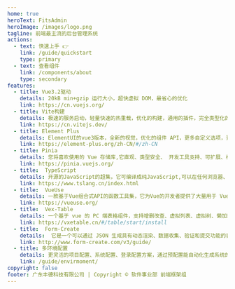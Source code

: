 ```yaml
---
home: true
heroText: FitsAdmin
heroImage: /images/logo.png
tagline: 前端最主流的后台管理系统
actions:
  - text: 快速上手 👉
    link: /guide/quickstart
    type: primary
  - text: 查看组件
    link: /components/about
    type: secondary
features:
  - title: Vue3.2驱动
    details: 20kB min+gzip 运行大小，超快虚拟 DOM，最省心的优化
    link: https://cn.vuejs.org/
  - title: Vite构建
    details: 极速的服务启动，轻量快速的热重载，优化的构建，通用的插件，完全类型化的API
    link: https://cn.vitejs.dev/
  - title: Element Plus
    details: ElementUI的vue3版本，全新的视觉，优化的组件 API，更多自定义选项，更加详尽友好的文档
    link: https://element-plus.org/zh-CN/#/zh-CN
  - title: Pinia
    details: 您将喜欢使用的 Vue 存储库,它直观、类型安全、 开发工具支持、可扩展、模块化设计、极轻
    link: https://pinia.vuejs.org/
  - title:  TypeScript
    details: 开源的JavaScript的超集，它可编译成纯JavaScript,可以在任何浏览器、任何计算机和任何操作系统上运行。
    link: https://www.tslang.cn/index.html
  - title:  VueUse
    details: 一款基于Vue组合式API的函数工具集，它为Vue的开发者提供了大量用于 Vue2 和Vue3 的基本 Composition API 实用工具函数。
    link: https://vueuse.org/
  - title:  Vex-Table
    details: 一个基于 vue 的 PC 端表格组件，支持增删改查、虚拟列表、虚拟树、懒加载、快捷菜单、数据校验、打印导出、表单渲染、数据分页、弹窗、自定义模板、渲染器、贼灵活的配置项等。
    link: https://vxetable.cn/#/table/start/install
  - title:  Form-Create
    details:  它是一个可以通过 JSON 生成具有动态渲染、数据收集、验证和提交功能的表单生成组件。支持3个UI框架，并且支持生成任何 Vue 组件。
    link: http://www.form-create.com/v3/guide/
  - title: 多环境配置
    details: 更灵活的项目配置、系统配置、登录配置方案，通过预配置能自动化生成系统的主题风格等操作
    link: /guide/envirmoment/
copyright: false
footer: 广东丰德科技有限公司 | Copyright © 软件事业部 前端框架组
---
```



